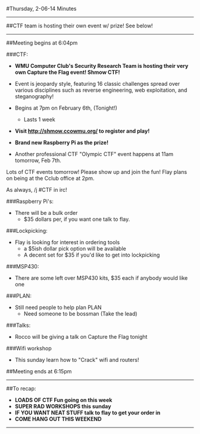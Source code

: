#Thursday, 2-06-14 Minutes

 - - -

##CTF team is hosting their own event w/ prize!  See below!

- - -

##Meeting begins at 6:04pm

###CTF:
* **WMU Computer Club's Security Research Team is hosting their very own Capture the Flag event!  Shmow CTF!**

* Event is jeopardy style, featuring 16 classic challenges spread over various disciplines such as reverse engineering, web exploitation, and steganography!
 * Begins at 7pm on February 6th, (Tonight!)
     * Lasts 1 week
 * **Visit http://shmow.ccowmu.org/ to register and play!**
* **Brand new Raspberry Pi as the prize!**

* Another professional CTF "Olympic CTF" event happens at 11am tomorrow, Feb 7th.


Lots of CTF events tomorrow!  Please show up and join the fun!  Flay plans on being at the Cclub office at 2pm.

As always, /j #CTF in irc!

###Raspberry Pi's:
* There will be a bulk order
    * $35 dollars per, if you want one talk to flay.

###Lockpicking:
* Flay is looking for interest in ordering tools
    * a $5ish dollar pick option will be available
    * A decent set for $35 if you'd like to get into lockpicking

###MSP430:
* There are some left over MSP430 kits, $35 each if anybody would like one

###PLAN:
* Still need people to help plan PLAN
    * Need someone to be bossman (Take the lead)

###Talks:
* Rocco will be giving a talk on Capture the Flag tonight

###Wifi workshop
* This sunday learn how to "Crack" wifi and routers!

##Meeting ends at 6:15pm

- - - 

##To recap:
* **LOADS OF CTF Fun going on this week**
* **SUPER RAD WORKSHOPS this sunday**
* **IF YOU WANT NEAT STUFF talk to flay to get your order in**
* **COME HANG OUT THIS WEEKEND**

- - -
